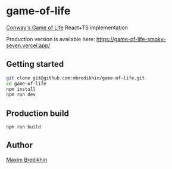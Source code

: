 # game-of-life

[Conway's Game of Life](https://en.wikipedia.org/wiki/Conway%27s_Game_of_Life) React+TS implementation

Production version is available here:
https://game-of-life-smoky-seven.vercel.app/

## Getting started

```bash
git clone git@github.com:mbredikhin/game-of-life.git
cd game-of-life
npm install
npm run dev
```

## Production build

```
npm run build
```

## Author

[Maxim Bredikhin](https://github.com/mbredikhin)
